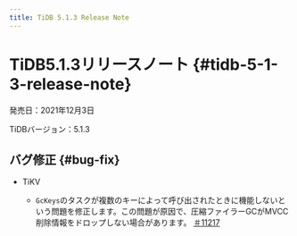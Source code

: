 ```yaml
---
title: TiDB 5.1.3 Release Note
---
```


# TiDB5.1.3リリースノート {#tidb-5-1-3-release-note}

発売日：2021年12月3日

TiDBバージョン：5.1.3

## バグ修正 {#bug-fix}

-   TiKV

    -   `GcKeys`のタスクが複数のキーによって呼び出されたときに機能しないという問題を修正します。この問題が原因で、圧縮ファイラーGCがMVCC削除情報をドロップしない場合があります。 [＃11217](https://github.com/tikv/tikv/issues/11217)
